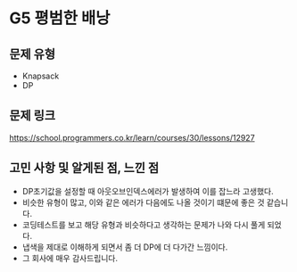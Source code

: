 # G5 평범한 배낭
## 문제 유형
- Knapsack
- DP

## 문제 링크
https://school.programmers.co.kr/learn/courses/30/lessons/12927

## 고민 사항 및 알게된 점, 느낀 점
- DP초기값을 설정할 때 아웃오브인덱스에러가 발생하여 이를 잡느라 고생했다.
- 비슷한 유형이 많고, 이와 같은 에러가 다음에도 나올 것이기 떄문에 좋은 것 같습니다.
- 코딩테스트를 보고 해당 유형과 비슷하다고 생각하는 문제가 나와 다시 풀게 되었다.
- 냅색을 제대로 이해하게 되면서 좀 더 DP에 더 다가간 느낌이다.
- 그 회사에 매우 감사드립니다.
  
